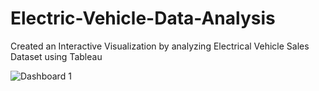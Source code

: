 # Electric-Vehicle-Data-Analysis
Created an Interactive Visualization by analyzing Electrical Vehicle Sales Dataset using Tableau


![Dashboard 1](https://github.com/user-attachments/assets/15d1dd4c-eba3-42a9-8984-7719197a1463)
